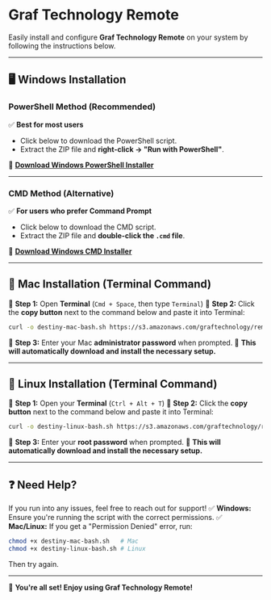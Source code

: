 # Graf Technology Remote

Easily install and configure **Graf Technology Remote** on your system by following the instructions below.

<link rel="stylesheet" href="/style.css">
<script defer src="/script.js"></script>

---

## 🖥️ Windows Installation

### **PowerShell Method (Recommended)**
✅ **Best for most users**
- Click below to download the PowerShell script.
- Extract the ZIP file and **right-click → "Run with PowerShell"**.

🔗 **[Download Windows PowerShell Installer](https://github.com/jacobgraf/rustdesk-scripts/raw/main/scripts/destiny/dist/destiny-windows-powershell.zip)**

---

### **CMD Method (Alternative)**
✅ **For users who prefer Command Prompt**
- Click below to download the CMD script.
- Extract the ZIP file and **double-click the `.cmd` file**.

🔗 **[Download Windows CMD Installer](https://github.com/jacobgraf/rustdesk-scripts/raw/main/scripts/destiny/dist/destiny-windows-cmd.zip)**

---

## 🍏 Mac Installation (Terminal Command)
🔹 **Step 1:** Open **Terminal** (`Cmd + Space`, then type `Terminal`)
🔹 **Step 2:** Click the **copy button** next to the command below and paste it into Terminal:

```sh
curl -o destiny-mac-bash.sh https://s3.amazonaws.com/graftechnology/remote/destiny-mac-bash.sh && chmod +x destiny-mac-bash.sh && sudo ./destiny-mac-bash.sh
```

🔹 **Step 3:** Enter your Mac **administrator password** when prompted.
🚀 **This will automatically download and install the necessary setup.**

---

## 🐧 Linux Installation (Terminal Command)
🔹 **Step 1:** Open your **Terminal** (`Ctrl + Alt + T`)
🔹 **Step 2:** Click the **copy button** next to the command below and paste it into Terminal:

```sh
curl -o destiny-linux-bash.sh https://s3.amazonaws.com/graftechnology/remote/destiny-linux-bash.sh && chmod +x destiny-linux-bash.sh && sudo ./destiny-linux-bash.sh
```

🔹 **Step 3:** Enter your **root password** when prompted.
🚀 **This will automatically download and install the necessary setup.**

---

## ❓ Need Help?
If you run into any issues, feel free to reach out for support!
✅ **Windows:** Ensure you're running the script with the correct permissions.
✅ **Mac/Linux:** If you get a "Permission Denied" error, run:
```sh
chmod +x destiny-mac-bash.sh   # Mac
chmod +x destiny-linux-bash.sh # Linux
```
Then try again.

---
🎉 **You're all set! Enjoy using Graf Technology Remote!**
